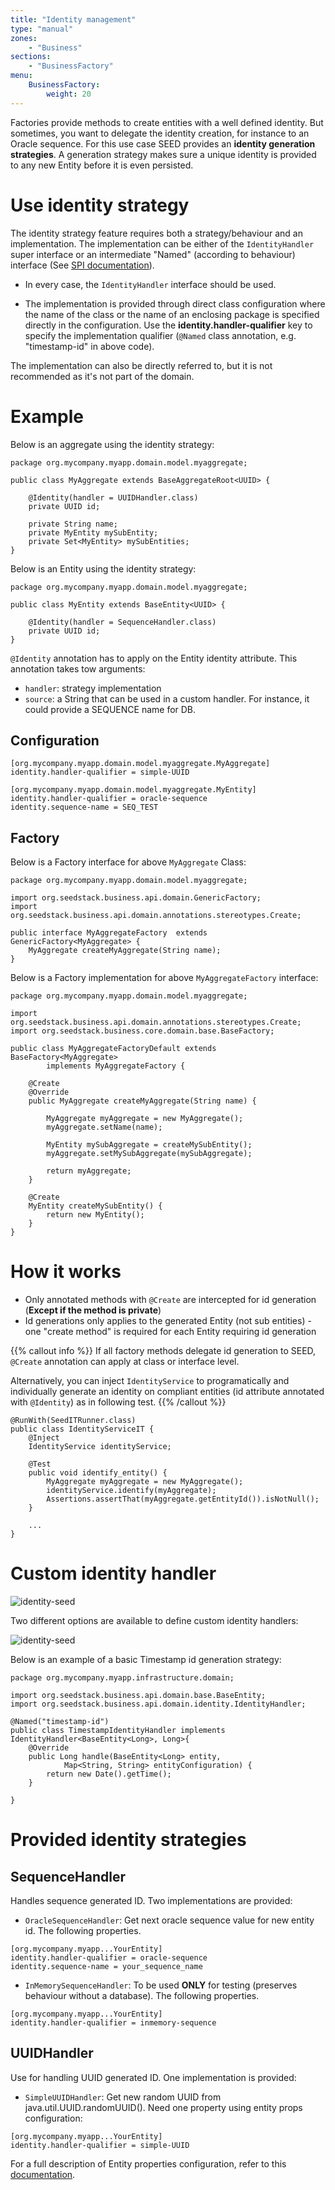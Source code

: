 ```yaml
---
title: "Identity management"
type: "manual"
zones:
    - "Business"
sections:
    - "BusinessFactory"
menu:
    BusinessFactory:
        weight: 20
---
```


Factories provide methods to create entities with a well defined identity. But sometimes, you want to delegate the identity
creation, for instance to an Oracle sequence. For this use case SEED provides an **identity generation strategies**. 
A generation strategy makes sure a unique identity is provided to any new Entity before it is even persisted.

# Use identity strategy

The identity strategy feature requires both a strategy/behaviour and an implementation. The implementation can be either of the 
`IdentityHandler` super interface or an intermediate "Named" (according to behaviour) interface (See 
[SPI documentation](#custom-identity-handler)).

* In every case, the `IdentityHandler` interface should be used.
  
* The implementation is provided through direct class configuration where the name of the class or the name of an
enclosing package is specified directly in the configuration. Use the **identity.handler-qualifier** key to 
specify the implementation qualifier (`@Named` class annotation, e.g. "timestamp-id" in above code).

The implementation can also be directly referred to, but it is not recommended as it's not part of the domain.

# Example

Below is an aggregate using the identity strategy: 

```
package org.mycompany.myapp.domain.model.myaggregate;

public class MyAggregate extends BaseAggregateRoot<UUID> {

	@Identity(handler = UUIDHandler.class)
	private UUID id;
	
	private String name;
	private MyEntity mySubEntity;
	private Set<MyEntity> mySubEntities;
}
```

Below is an Entity using the identity strategy:

```
package org.mycompany.myapp.domain.model.myaggregate;

public class MyEntity extends BaseEntity<UUID> {

	@Identity(handler = SequenceHandler.class)
	private UUID id;
}
```

`@Identity` annotation has to apply on the Entity identity attribute. This annotation takes tow arguments:

- `handler`: strategy implementation
- `source`: a String that can be used in a custom handler. For instance, it could provide a SEQUENCE name for DB.

## Configuration
	
	[org.mycompany.myapp.domain.model.myaggregate.MyAggregate]
	identity.handler-qualifier = simple-UUID

	[org.mycompany.myapp.domain.model.myaggregate.MyEntity]
	identity.handler-qualifier = oracle-sequence
	identity.sequence-name = SEQ_TEST

## Factory

Below is a Factory interface for above `MyAggregate` Class:

```
package org.mycompany.myapp.domain.model.myaggregate;

import org.seedstack.business.api.domain.GenericFactory;
import org.seedstack.business.api.domain.annotations.stereotypes.Create;

public interface MyAggregateFactory  extends GenericFactory<MyAggregate> {
	MyAggregate createMyAggregate(String name);
}
```

Below is a Factory implementation for above `MyAggregateFactory` interface:

```
package org.mycompany.myapp.domain.model.myaggregate;

import org.seedstack.business.api.domain.annotations.stereotypes.Create;
import org.seedstack.business.core.domain.base.BaseFactory;

public class MyAggregateFactoryDefault extends BaseFactory<MyAggregate>
		implements MyAggregateFactory {

	@Create
	@Override
	public MyAggregate createMyAggregate(String name) {
		
		MyAggregate myAggregate = new MyAggregate();
		myAggregate.setName(name);
		
		MyEntity mySubAggregate = createMySubEntity();
		myAggregate.setMySubAggregate(mySubAggregate);
		
		return myAggregate;
	}

	@Create
	MyEntity createMySubEntity() {
		return new MyEntity();
	}
}
```

# How it works

- Only annotated methods with `@Create` are intercepted for id generation (**Except if the method is private**)
- Id generations only applies to the generated Entity (not sub entities) - one "create method" is required for each 
Entity requiring id generation

{{% callout info %}}
If all factory methods delegate id generation to SEED, `@Create` annotation can apply at class or interface level.

Alternatively, you can inject `IdentityService` to programatically and individually generate an identity on compliant 
entities (id attribute annotated with `@Identity`) as in following test.
{{% /callout %}} 

```
@RunWith(SeedITRunner.class)
public class IdentityServiceIT {
	@Inject
	IdentityService identityService;
	
	@Test
	public void identify_entity() {
		MyAggregate myAggregate = new MyAggregate();
		identityService.identify(myAggregate);
		Assertions.assertThat(myAggregate.getEntityId()).isNotNull();
	}
	
    ...
}
```

# Custom identity handler

![identity-seed](/img/business/manage-entity-spi.svg)

Two different options are available to define custom identity handlers:

![identity-seed](/img/business/manage-entity-usage.png)

Below is an example of a basic Timestamp id generation strategy:

```
package org.mycompany.myapp.infrastructure.domain;

import org.seedstack.business.api.domain.base.BaseEntity;
import org.seedstack.business.api.domain.identity.IdentityHandler;

@Named("timestamp-id")
public class TimestampIdentityHandler implements IdentityHandler<BaseEntity<Long>, Long>{
	@Override
	public Long handle(BaseEntity<Long> entity,
			Map<String, String> entityConfiguration) {
		return new Date().getTime();
	}

}
```

# Provided identity strategies

## SequenceHandler

Handles sequence generated ID. Two implementations are provided:

* `OracleSequenceHandler`: Get next oracle sequence value for new entity id. The following properties.

```
[org.mycompany.myapp...YourEntity]
identity.handler-qualifier = oracle-sequence
identity.sequence-name = your_sequence_name
```

* `InMemorySequenceHandler`: To be used **ONLY** for testing (preserves behaviour without a database). The following 
properties.

```
[org.mycompany.myapp...YourEntity]
identity.handler-qualifier = inmemory-sequence
```

## UUIDHandler

Use for handling UUID generated ID. One implementation is provided:

* `SimpleUUIDHandler`: Get new random UUID from java.util.UUID.randomUUID(). Need one property using entity props 
configuration:

```
[org.mycompany.myapp...YourEntity]
identity.handler-qualifier = simple-UUID 
```

For a full description of Entity properties configuration, refer to this 
[documentation](#!/business-doc/hands-on-domain/entity#configuration-spi).
